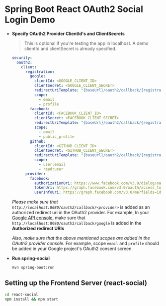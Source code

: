 # Spring Boot React OAuth2 Social Login Demo

- **Specify OAuth2 Provider ClientId's and ClientSecrets**

  > This is optional if you're testing the app in localhost. A demo clientId and clientSecret is already specified.

  ```yml
  security:
    oauth2:
      client:
        registration:
          google:
            clientId: <GOOGLE_CLIENT_ID>
            clientSecret: <GOOGLE_CLIENT_SECRET>
            redirectUriTemplate: "{baseUrl}/oauth2/callback/{registrationId}"
            scope:
              - email
              - profile
          facebook:
            clientId: <FACEBOOK_CLIENT_ID>
            clientSecret: <FACEBOOK_CLIENT_SECRET>
            redirectUriTemplate: "{baseUrl}/oauth2/callback/{registrationId}"
            scope:
              - email
              - public_profile
          github:
            clientId: <GITHUB_CLIENT_ID>
            clientSecret: <GITHUB_CLIENT_SECRET>
            redirectUriTemplate: "{baseUrl}/oauth2/callback/{registrationId}"
            scope:
              - user:email
              - read:user
        provider:
          facebook:
            authorizationUri: https://www.facebook.com/v3.0/dialog/oauth
            tokenUri: https://graph.facebook.com/v3.0/oauth/access_token
            userInfoUri: https://graph.facebook.com/v3.0/me?fields=id,first_name,middle_name,last_name,name,email,verified,is_verified,picture.width(250).height(250)
  ```

  _Please make sure that `http://localhost:8080/oauth2/callback/<provider>`_ is added as an authorized redirect uri in the OAuth2 provider. For example, In your [Google API console](https://console.developers.google.com/projectselector/apis/credentials?pli=1), make sure that `http://localhost:8080/oauth2/callback/google` is added in the **Authorized redirect URIs**

  _Also, make sure that the above mentioned scopes are added in the OAuth2 provider console._ For example, scope `email` and `profile` should be added in your Google project's OAuth2 consent screen.

- **Run spring-social**

  ```bash
  mvn spring-boot:run
  ```

## Setting up the Frontend Server (react-social)

```bash
cd react-social
npm install && npm start
```
